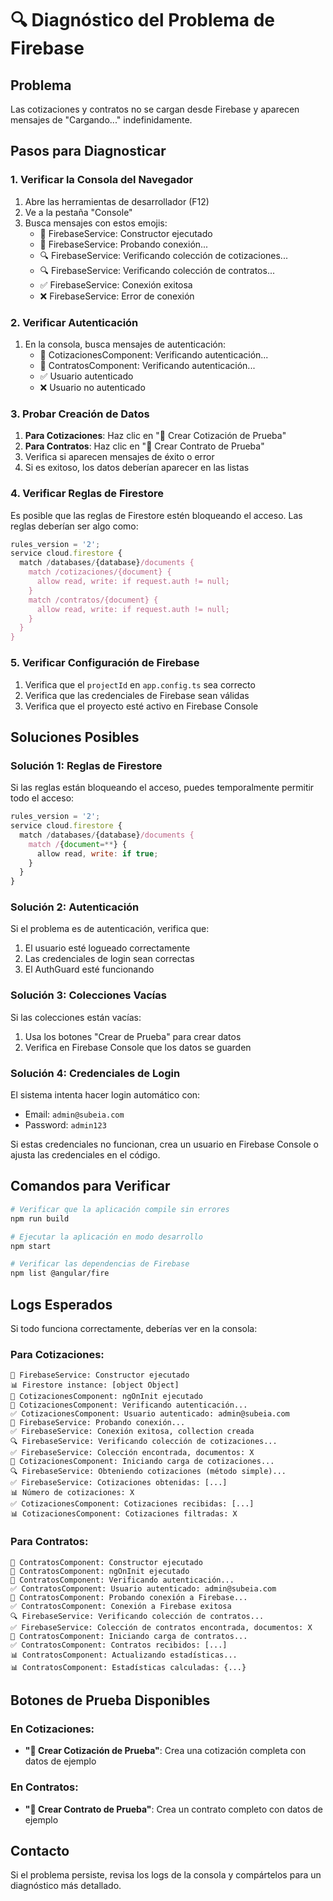 # 🔍 Diagnóstico del Problema de Firebase

## Problema
Las cotizaciones y contratos no se cargan desde Firebase y aparecen mensajes de "Cargando..." indefinidamente.

## Pasos para Diagnosticar

### 1. Verificar la Consola del Navegador
1. Abre las herramientas de desarrollador (F12)
2. Ve a la pestaña "Console"
3. Busca mensajes con estos emojis:
   - 🔧 FirebaseService: Constructor ejecutado
   - 🧪 FirebaseService: Probando conexión...
   - 🔍 FirebaseService: Verificando colección de cotizaciones...
   - 🔍 FirebaseService: Verificando colección de contratos...
   - ✅ FirebaseService: Conexión exitosa
   - ❌ FirebaseService: Error de conexión

### 2. Verificar Autenticación
1. En la consola, busca mensajes de autenticación:
   - 🔐 CotizacionesComponent: Verificando autenticación...
   - 🔐 ContratosComponent: Verificando autenticación...
   - ✅ Usuario autenticado
   - ❌ Usuario no autenticado

### 3. Probar Creación de Datos
1. **Para Cotizaciones**: Haz clic en "🧪 Crear Cotización de Prueba"
2. **Para Contratos**: Haz clic en "🧪 Crear Contrato de Prueba"
3. Verifica si aparecen mensajes de éxito o error
4. Si es exitoso, los datos deberían aparecer en las listas

### 4. Verificar Reglas de Firestore
Es posible que las reglas de Firestore estén bloqueando el acceso. Las reglas deberían ser algo como:

```javascript
rules_version = '2';
service cloud.firestore {
  match /databases/{database}/documents {
    match /cotizaciones/{document} {
      allow read, write: if request.auth != null;
    }
    match /contratos/{document} {
      allow read, write: if request.auth != null;
    }
  }
}
```

### 5. Verificar Configuración de Firebase
1. Verifica que el `projectId` en `app.config.ts` sea correcto
2. Verifica que las credenciales de Firebase sean válidas
3. Verifica que el proyecto esté activo en Firebase Console

## Soluciones Posibles

### Solución 1: Reglas de Firestore
Si las reglas están bloqueando el acceso, puedes temporalmente permitir todo el acceso:

```javascript
rules_version = '2';
service cloud.firestore {
  match /databases/{database}/documents {
    match /{document=**} {
      allow read, write: if true;
    }
  }
}
```

### Solución 2: Autenticación
Si el problema es de autenticación, verifica que:
1. El usuario esté logueado correctamente
2. Las credenciales de login sean correctas
3. El AuthGuard esté funcionando

### Solución 3: Colecciones Vacías
Si las colecciones están vacías:
1. Usa los botones "Crear de Prueba" para crear datos
2. Verifica en Firebase Console que los datos se guarden

### Solución 4: Credenciales de Login
El sistema intenta hacer login automático con:
- Email: `admin@subeia.com`
- Password: `admin123`

Si estas credenciales no funcionan, crea un usuario en Firebase Console o ajusta las credenciales en el código.

## Comandos para Verificar

```bash
# Verificar que la aplicación compile sin errores
npm run build

# Ejecutar la aplicación en modo desarrollo
npm start

# Verificar las dependencias de Firebase
npm list @angular/fire
```

## Logs Esperados

Si todo funciona correctamente, deberías ver en la consola:

### Para Cotizaciones:
```
🔧 FirebaseService: Constructor ejecutado
📊 Firestore instance: [object Object]
🚀 CotizacionesComponent: ngOnInit ejecutado
🔐 CotizacionesComponent: Verificando autenticación...
✅ CotizacionesComponent: Usuario autenticado: admin@subeia.com
🧪 FirebaseService: Probando conexión...
✅ FirebaseService: Conexión exitosa, collection creada
🔍 FirebaseService: Verificando colección de cotizaciones...
✅ FirebaseService: Colección encontrada, documentos: X
🚀 CotizacionesComponent: Iniciando carga de cotizaciones...
🔍 FirebaseService: Obteniendo cotizaciones (método simple)...
✅ FirebaseService: Cotizaciones obtenidas: [...]
📊 Número de cotizaciones: X
✅ CotizacionesComponent: Cotizaciones recibidas: [...]
📊 CotizacionesComponent: Cotizaciones filtradas: X
```

### Para Contratos:
```
🔧 ContratosComponent: Constructor ejecutado
🚀 ContratosComponent: ngOnInit ejecutado
🔐 ContratosComponent: Verificando autenticación...
✅ ContratosComponent: Usuario autenticado: admin@subeia.com
🧪 ContratosComponent: Probando conexión a Firebase...
✅ ContratosComponent: Conexión a Firebase exitosa
🔍 FirebaseService: Verificando colección de contratos...
✅ FirebaseService: Colección de contratos encontrada, documentos: X
🚀 ContratosComponent: Iniciando carga de contratos...
✅ ContratosComponent: Contratos recibidos: [...]
📊 ContratosComponent: Actualizando estadísticas...
📊 ContratosComponent: Estadísticas calculadas: {...}
```

## Botones de Prueba Disponibles

### En Cotizaciones:
- **"🧪 Crear Cotización de Prueba"**: Crea una cotización completa con datos de ejemplo

### En Contratos:
- **"🧪 Crear Contrato de Prueba"**: Crea un contrato completo con datos de ejemplo

## Contacto
Si el problema persiste, revisa los logs de la consola y compártelos para un diagnóstico más detallado. 